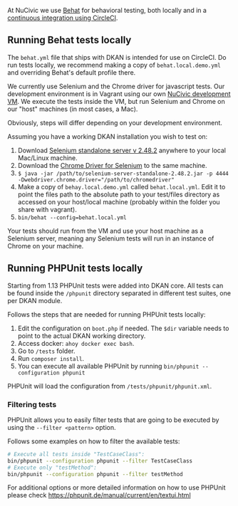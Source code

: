 At NuCivic we use [Behat](http://behat.org) for behavioral testing, both locally and in a [continuous integration using CircleCI](https://circleci.com/gh/NuCivic/dkan).

## Running Behat tests locally

The `behat.yml` file that ships with DKAN is intended for use on CircleCI. Do run tests locally, we recommend making a copy of `behat.local.demo.yml` and overriding Behat's default profile there. 

We currently use Selenium and the Chrome driver for javascript tests. Our development environment is in Vagrant using our own [NuCivic development VM](https://github.com/NuCivic/ansible-dev-vm). We execute the tests inside the VM, but run Selenium and Chrome on our "host" machines (in most cases, a Mac).

Obviously, steps will differ depending on your development environment. 

Assuming you have a working DKAN installation you wish to test on:

1. Download [Selenium standalone server v 2.48.2](http://selenium-release.storage.googleapis.com/2.48/selenium-server-standalone-2.48.2.jar) anywhere to your local Mac/Linux machine.
2. Download the [Chrome Driver for Selenium](https://code.google.com/p/selenium/wiki/ChromeDriver) to the same machine.
3. `$ java -jar /path/to/selenium-server-standalone-2.48.2.jar -p 4444 -Dwebdriver.chrome.driver="/path/to/chromedriver"`
4. Make a copy of `behay.local.demo.yml` called `behat.local.yml`. Edit it to point the files path to the absolute path to your test/files directory as accessed on your host/local machine (probably within the folder you share with vagrant).
5. `bin/behat --config=behat.local.yml`

Your tests should run from the VM and use your host machine as a Selenium server, meaning any Selenium tests will run in an instance of Chrome on your machine.

## Running PHPUnit tests locally

Starting from 1.13 PHPUnit tests were added into DKAN core. All tests can be found inside the `/phpunit` directory separated in different test suites, one per DKAN module.
  
Follows the steps that are needed for running PHPUnit tests locally:
  
1. Edit the configuration on `boot.php` if needed. The `$dir` variable needs to point to the actual DKAN working directory.
2. Access docker: `ahoy docker exec bash`.
3. Go to `/tests` folder.
4. Run `composer install`.
5. You can execute all available PHPUnit by running `bin/phpunit --configuration phpunit`

PHPUnit will load the configuration from `/tests/phpunit/phpunit.xml`.

### Filtering tests

PHPUnit allows you to easily filter tests that are going to be executed by using the `--filter <pattern>` option.
 
Follows some examples on how to filter the available tests:

```sh
# Execute all tests inside "TestCaseClass":
bin/phpunit --configuration phpunit --filter TestCaseClass
# Execute only "testMethod":
bin/phpunit --configuration phpunit --filter testMethod
```

For additional options or more detailed information on how to use PHPUnit please check https://phpunit.de/manual/current/en/textui.html
 
